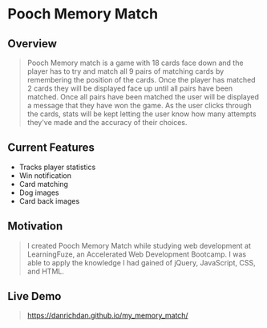 # Pooch Memory Match

## Overview

> Pooch Memory match is a game with 18 cards face down and the player has to try and match all 9 pairs of matching cards by remembering the position of the cards.
Once the player has matched 2 cards they will be displayed face up until all pairs have been matched. Once all pairs have been matched the user will be
displayed a message that they have won the game. As the user clicks through the cards, stats will be kept letting the user know how many attempts they've made and the
accuracy of their choices.

## Current Features

  * Tracks player statistics
  * Win notification
  * Card matching
  * Dog images
  * Card back images

## Motivation

> I created Pooch Memory Match while studying web development at LearningFuze, an Accelerated Web Development Bootcamp.  I was able to apply the knowledge I had gained of jQuery, JavaScript, CSS, and HTML.  

## Live Demo

> https://danrichdan.github.io/my_memory_match/


